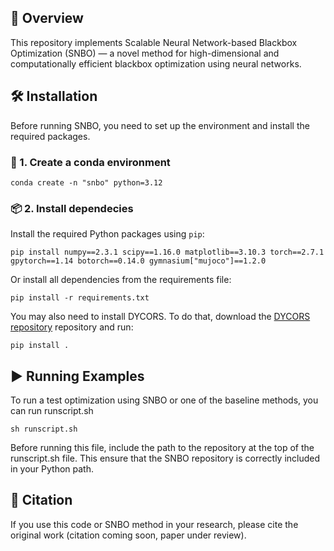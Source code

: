 ## 📌 Overview

This repository implements Scalable Neural Network-based Blackbox Optimization (SNBO) — a novel method for high-dimensional and computationally efficient blackbox optimization using neural networks.

## 🛠 Installation

Before running SNBO, you need to set up the environment and install the required packages.

### 🐍 1. Create a conda environment

```
conda create -n "snbo" python=3.12
```

### 📦 2. Install dependecies

Install the required Python packages using ``pip``:

```
pip install numpy==2.3.1 scipy==1.16.0 matplotlib==3.10.3 torch==2.7.1
gpytorch==1.14 botorch==0.14.0 gymnasium["mujoco"]==1.2.0
```

Or install all dependencies from the requirements file:

```
pip install -r requirements.txt
```

You may also need to install DYCORS. To do that, download the [DYCORS repository](https://github.com/aquirosr/DyCors) repository and run:

```
pip install .
```

## ▶️ Running Examples

To run a test optimization using SNBO or one of the baseline methods, you can run runscript.sh

```
sh runscript.sh
```

Before running this file, include the path to the repository at the top of the runscript.sh file. This ensure that the SNBO repository is correctly included in your Python path.

## 	🧾 Citation

If you use this code or SNBO method in your research, please cite the original work (citation coming soon, paper under review).
